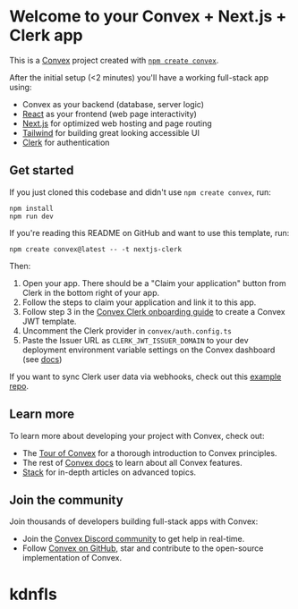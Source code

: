 # Welcome to your Convex + Next.js + Clerk app

This is a [Convex](https://convex.dev/) project created with [`npm create convex`](https://www.npmjs.com/package/create-convex).

After the initial setup (<2 minutes) you'll have a working full-stack app using:

- Convex as your backend (database, server logic)
- [React](https://react.dev/) as your frontend (web page interactivity)
- [Next.js](https://nextjs.org/) for optimized web hosting and page routing
- [Tailwind](https://tailwindcss.com/) for building great looking accessible UI
- [Clerk](https://clerk.com/) for authentication

## Get started

If you just cloned this codebase and didn't use `npm create convex`, run:

```
npm install
npm run dev
```

If you're reading this README on GitHub and want to use this template, run:

```
npm create convex@latest -- -t nextjs-clerk
```

Then:

1. Open your app. There should be a "Claim your application" button from Clerk in the bottom right of your app.
2. Follow the steps to claim your application and link it to this app.
3. Follow step 3 in the [Convex Clerk onboarding guide](https://docs.convex.dev/auth/clerk#get-started) to create a Convex JWT template.
4. Uncomment the Clerk provider in `convex/auth.config.ts`
5. Paste the Issuer URL as `CLERK_JWT_ISSUER_DOMAIN` to your dev deployment environment variable settings on the Convex dashboard (see [docs](https://docs.convex.dev/auth/clerk#configuring-dev-and-prod-instances))

If you want to sync Clerk user data via webhooks, check out this [example repo](https://github.com/thomasballinger/convex-clerk-users-table/).

## Learn more

To learn more about developing your project with Convex, check out:

- The [Tour of Convex](https://docs.convex.dev/get-started) for a thorough introduction to Convex principles.
- The rest of [Convex docs](https://docs.convex.dev/) to learn about all Convex features.
- [Stack](https://stack.convex.dev/) for in-depth articles on advanced topics.

## Join the community

Join thousands of developers building full-stack apps with Convex:

- Join the [Convex Discord community](https://convex.dev/community) to get help in real-time.
- Follow [Convex on GitHub](https://github.com/get-convex/), star and contribute to the open-source implementation of Convex.
# kdnfls
